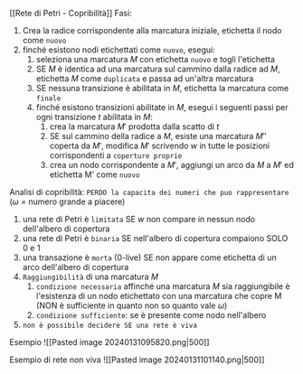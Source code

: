 [[Rete di Petri - Copribilità]]
Fasi:
1. Crea la radice corrispondente alla marcatura iniziale, etichetta il nodo come `nuovo`
2. finché esistono nodi etichettati come `nuovo`, esegui:
	1. seleziona una marcatura $M$ con etichetta `nuovo` e togli l'etichetta
	2. SE $M$ è identica ad una marcatura sul cammino dalla radice ad $M$, etichetta $M$ come `duplicata` e passa ad un'altra marcatura
	3. SE nessuna transizione è abilitata in $M$, etichetta la marcatura come `finale`
	4. finché esistono transizioni abilitate in $M$, esegui i seguenti passi per ogni transizione $t$ abilitata in $M$:
		1. crea la marcatura $M'$ prodotta dalla scatto di $t$
		2. SE sul cammino della radice a $M$, esiste una marcatura $M''$ coperta da $M'$, modifica $M'$ scrivendo $w$ in tutte le posizioni corrispondenti a `coperture proprie`
		3. crea un nodo corrispondente a $M'$, aggiungi un arco da $M$ a $M'$ ed etichetta M' come `nuovo`

Analisi di copribilità: `PERDO la capacita dei numeri che puo rappresentare` ($\omega$ = numero grande a piacere)
1. una rete di Petri è `limitata` SE $w$ non compare in nessun nodo dell'albero di copertura
2. una rete di Petri è `binaria` SE nell'albero di copertura compaiono SOLO 0 e 1
3. una transazione è `morta` (0-live) SE non appare come etichetta di un arco dell'albero di copertura
4. `Raggiungibilità` di una marcatura $M$
	1. `condizione necessaria` affinché una marcatura $M$ sia raggiungibile è l'esistenza di un nodo etichettato con una marcatura che copre M (NON è sufficiente in quanto non so quanto vale  $\omega$)
	2. `condizione sufficiente`: se è presente come nodo nell'albero
5. `non è possibile decidere SE una rete è viva`

Esempio
![[Pasted image 20240131095820.png|500]]

Esempio di rete non viva
![[Pasted image 20240131101140.png|500]]

